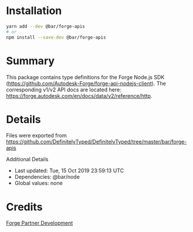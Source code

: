 # Installation

```bash
yarn add --dev @bar/forge-apis
# or
npm install --save-dev @bar/forge-apis
```

# Summary

This package contains type definitions for the Forge Node.js SDK (https://github.com/Autodesk-Forge/forge-api-nodejs-client).
The corresponding v1/v2 API docs are located here: https://forge.autodesk.com/en/docs/data/v2/reference/http.

# Details

Files were exported from https://github.com/DefinitelyTyped/DefinitelyTyped/tree/master/bar/forge-apis

Additional Details

- Last updated: Tue, 15 Oct 2019 23:59:13 UTC
- Dependencies: @bar/node
- Global values: none

# Credits

<a href="mailto:forge.bar@autodesk.com">Forge Partner Development</a>

